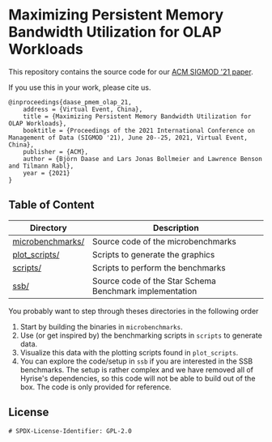 # Maximizing Persistent Memory Bandwidth Utilization for OLAP Workloads

This repository contains the source code for our [ACM SIGMOD '21 paper](https://hpi.de/fileadmin/user_upload/fachgebiete/rabl/publications/2021/pmem_olap_sigmod_21.pdf).

If you use this in your work, please cite us.
```
@inproceedings{daase_pmem_olap_21,
    address = {Virtual Event, China},
    title = {Maximizing Persistent Memory Bandwidth Utilization for OLAP Workloads},
    booktitle = {Proceedings of the 2021 International Conference on Management of Data (SIGMOD '21), June 20--25, 2021, Virtual Event, China},
    publisher = {ACM},
    author = {Björn Daase and Lars Jonas Bollmeier and Lawrence Benson and Tilmann Rabl},
    year = {2021}
}
```


## Table of Content

Directory | Description
----------|------------
[microbenchmarks/](https://github.com/hpides/pmem-olap/tree/master/microbenchmarks) | Source code of the microbenchmarks
[plot_scripts/](https://github.com/hpides/pmem-olap/tree/master/plot_scripts) | Scripts to generate the graphics
[scripts/](https://github.com/hpides/pmem-olap/tree/master/scripts) | Scripts to perform the benchmarks
[ssb/](https://github.com/hpides/pmem-olap/tree/master/ssb) | Source code of the Star Schema Benchmark implementation

You probably want to step through theses directories in the following order

1. Start by building the binaries in `microbenchmarks`.
2. Use (or get inspired by) the benchmarking scripts in `scripts` to generate data.
3. Visualize this data with the plotting scripts found in `plot_scripts`.
4. You can explore the code/setup in `ssb` if you are interested in the SSB benchmarks. The setup is rather complex and we have removed all of Hyrise's dependencies, so this code will not be able to build out of the box. The code is only provided for reference.


## License
```
# SPDX-License-Identifier: GPL-2.0
```
